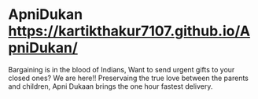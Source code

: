 # ApniDukan https://kartikthakur7107.github.io/ApniDukan/
Bargaining is in the blood of Indians, Want to send urgent gifts to your closed ones? We are here!! Preservaing the true love between the parents and children, Apni Dukaan brings the one hour fastest delivery.
